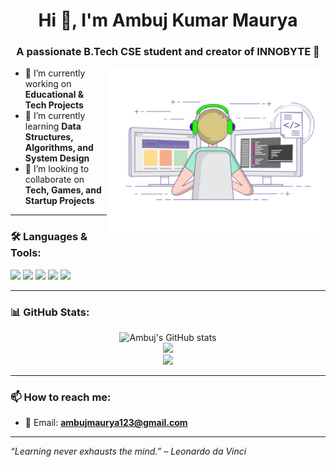 <h1 align="center">Hi 👋, I'm Ambuj Kumar Maurya</h1>
<h3 align="center">A passionate B.Tech CSE student and creator of INNOBYTE 🎥</h3>

<img align="right" alt="Coding" width="350" src="https://raw.githubusercontent.com/devSouvik/devSouvik/master/gif3.gif">

- 🔭 I’m currently working on **Educational & Tech Projects**
- 🌱 I’m currently learning **Data Structures, Algorithms, and System Design**
- 👯 I’m looking to collaborate on **Tech, Games, and Startup Projects**


---

### 🛠️ Languages & Tools:
<p>
  <img src="https://img.shields.io/badge/C++-00599C?style=for-the-badge&logo=c%2B%2B&logoColor=white"/>
  <img src="https://img.shields.io/badge/Python-3670A0?style=for-the-badge&logo=python&logoColor=ffdd54"/>
  <img src="https://img.shields.io/badge/HTML-E34F26?style=for-the-badge&logo=html5&logoColor=white"/>
  <img src="https://img.shields.io/badge/CSS-1572B6?style=for-the-badge&logo=css3&logoColor=white"/>
  <img src="https://img.shields.io/badge/GitHub-100000?style=for-the-badge&logo=github&logoColor=white"/>
</p>

---

### 📊 GitHub Stats:
<p align="center">
  <img src="https://github-readme-stats.vercel.app/api?username=ambujmaurya&show_icons=true&theme=tokyonight" alt="Ambuj's GitHub stats" />
  <br/>
  <img src="https://github-readme-streak-stats.herokuapp.com?user=ambujmaurya&theme=radical&hide_border=true" />
  <br/>
  <img src="https://github-readme-stats.vercel.app/api/top-langs/?username=ambujmaurya&layout=compact&theme=tokyonight"/>
</p>


---

### 📫 How to reach me:
- 📧 Email: **ambujmaurya123@gmail.com**


---

_“Learning never exhausts the mind.” – Leonardo da Vinci_

